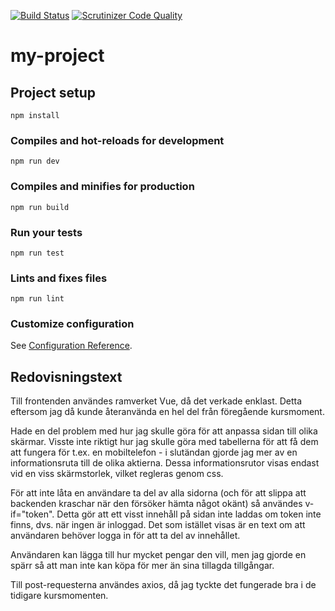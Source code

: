 [![Build Status](https://scrutinizer-ci.com/g/alfs18/jsramverk/badges/build.png?b=master)](https://scrutinizer-ci.com/g/alfs18/jsramverk/build-status/master)
[![Scrutinizer Code Quality](https://scrutinizer-ci.com/g/alfs18/jsramverk/badges/quality-score.png?b=master)](https://scrutinizer-ci.com/g/alfs18/jsramverk/?branch=master)

# my-project

## Project setup
```
npm install
```

### Compiles and hot-reloads for development
```
npm run dev
```

### Compiles and minifies for production
```
npm run build
```

### Run your tests
```
npm run test
```

### Lints and fixes files
```
npm run lint
```

### Customize configuration
See [Configuration Reference](https://cli.vuejs.org/config/).


## Redovisningstext
Till frontenden användes ramverket Vue, då det verkade enklast. Detta eftersom jag då kunde återanvända en hel del från föregående kursmoment.

Hade en del problem med hur jag skulle göra för att anpassa sidan till olika skärmar. Visste inte riktigt hur jag skulle göra med tabellerna för att få dem att fungera för t.ex. en mobiltelefon - i slutändan gjorde jag mer av en informationsruta till de olika aktierna. Dessa informationsrutor visas endast vid en viss skärmstorlek, vilket regleras genom css.

För att inte låta en användare ta del av alla sidorna (och för att slippa att backenden kraschar när den försöker hämta något okänt) så användes v-if="token". Detta gör att ett visst innehåll på sidan inte laddas om token inte finns, dvs. när ingen är inloggad. Det som istället visas är en text om att användaren behöver logga in för att ta del av innehållet.

Användaren kan lägga till hur mycket pengar den vill, men jag gjorde en spärr så att man inte kan köpa för mer än sina tillagda tillgångar.

Till post-requesterna användes axios, då jag tyckte det fungerade bra i de tidigare kursmomenten.
